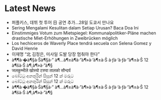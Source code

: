 # Latest News
-  퍼플키스, 데뷔 첫 투어 日 공연 추가…28일 도쿄서 만나요
-  Sering Mengalami Kesulitan dalam Setiap Urusan? Baca Doa Ini
-  Einstimmiges Votum zum Mietspiegel: Kommunalpolitiker-Pläne machen drastische Miet-Erhöhungen in Zweibrücken möglich
-  Los hechiceros de Waverly Place tendrá secuela con Selena Gomez y David Henrie
-  이재명 “北 김정은, 미사일 도발 당장 멈춰야 한다”
-  à¶¶à·�à¶§à·Šà¶§à·” à¶…à¶±à¶­à·”à¶»à·’à¶±à·Š à·ƒà·’à·ƒà·”à¶±à·Š 12 à¶šà·Š à¶¸à¶»à·”à¶§
-  जलकुम्भीले खोस्यो टरुवा तालको सौन्दर्य
-  බෝට්ටු අනතුරින් සිසුන් 12 ක් මරුට
-  බෝට්ටු අනතුරින් සිසුන් 12 ක් මරුට
-  à¶¶à·�à¶§à·Šà¶§à·” à¶…à¶±à¶­à·”à¶»à·’à¶±à·Š à·ƒà·’à·ƒà·”à¶±à·Š 12 à¶šà·Š à¶¸à¶»à·”à¶§
